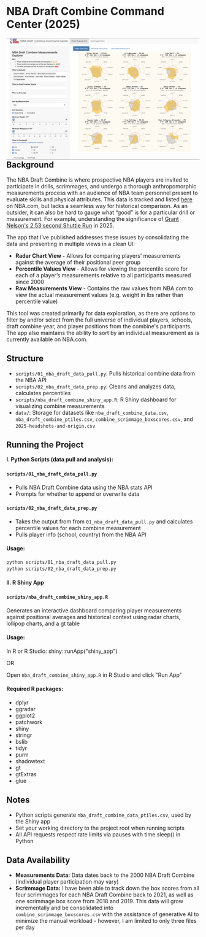 # NBA Draft Combine Command Center (2025)

<img src="https://github.com/BryanDfor3/nba-draft-combine-command-center/blob/main/nba-draft-combine-command-center.gif" align="left"/> <br>  

## Background

The NBA Draft Combine is where prospective NBA players are invited to participate in drills, scrimmages, and undergo a thorough anthropomorphic measurements process with an audience of NBA team personnel present to evaluate skills and physical attributes. This data is tracked and listed [here](/https://www.nba.com/stats/draft/combine-anthro) on NBA.com, but lacks a seamless way for historical comparison. As an outsider, it can also be hard to gauge what “good” is for a particular drill or measurement. For example, understanding the significance of [Grant Nelson's 2.53 second Shuttle Run](/https://www.instagram.com/reel/DJmxdfzys6C/) in 2025. 

The app that I’ve published addresses these issues by consolidating the data and presenting in multiple views in a clean UI:

- **Radar Chart View -** Allows for comparing players’ measurements against the average of their positional peer group
- **Percentile Values View** - Allows for viewing the percentile score for each of a player’s measurements relative to all participants measured since 2000
- **Raw Measurements View** - Contains the raw values from NBA.com to view the actual measurement values (e.g. weight in lbs rather than percentile value)

This tool was created primarily for data exploration, as there are options to filter by and/or select from the full universe of individual players, schools, draft combine year, and player positions from the combine's participants. The app also maintains the ability to sort by an individual measurement as is currently available on NBA.com. 

## Structure

- `scripts/01_nba_draft_data_pull.py`: Pulls historical combine data from the NBA API
- `scripts/02_nba_draft_data_prep.py`: Cleans and analyzes data, calculates percentiles
- `scripts/nba_draft_combine_shiny_app.R`: R Shiny dashboard for visualizing combine measurements
- `data/`: Storage for datasets like `nba_draft_combine_data.csv`, `nba_draft_combine_ptiles.csv`, `combine_scrimmage_boxscores.csv`, and `2025-headshots-and-origin.csv`

## Running the Project

**I. Python Scripts (data pull and analysis):**

#### `scripts/01_nba_draft_data_pull.py`
- Pulls NBA Draft Combine data using the NBA stats API <br />
- Prompts for whether to append or overwrite data

#### `scripts/02_nba_draft_data_prep.py`
- Takes the output from from `01_nba_draft_data_pull.py` and calculates percentile values for each combine measurement <br />
- Pulls player info (school, country) from the NBA API

#### Usage:
```bash
python scripts/01_nba_draft_data_pull.py
python scripts/02_nba_draft_data_prep.py
```

#### II. R Shiny App
#### `scripts/nba_draft_combine_shiny_app.R`
Generates an interactive dashboard comparing player measurements against positional averages and historical context using radar charts, lollipop charts, and a gt table

#### Usage:
In R or R Studio: shiny::runApp("shiny_app")

OR 

Open `nba_draft_combine_shiny_app.R` in R Studio and click "Run App"

#### Required R packages:
- dplyr 
- ggradar
- ggplot2
- patchwork
- shiny
- stringr
- bslib
- tidyr
- purrr
- shadowtext
- gt
- gtExtras
- glue

## Notes
- Python scripts generate `nba_draft_combine_data_ptiles.csv`, used by the Shiny app
- Set your working directory to the project root when running scripts
- All API requests respect rate limits via pauses with time.sleep() in Python

## Data Availability
- **Measurements Data:** Data dates back to the 2000 NBA Draft Combine (individual player participation may vary)
- **Scrimmage Data:** I have been able to track down the box scores from all four scrimmages for each NBA Draft Combine back to 2021, as well as one scrimmage box score from 2018 and 2019. This data will grow incrementally and be consolidated into `combine_scrimmage_boxscores.csv` with the assistance of generative AI to minimize the manual workload - however, I am limited to only three files per day
